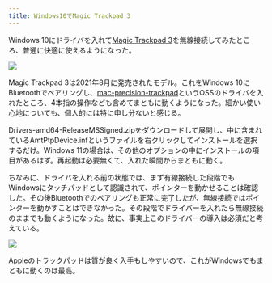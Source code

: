 ```yaml
---
title: Windows10でMagic Trackpad 3
---
```

Windows 10にドライバを入れて[Magic Trackpad 3](https://www.amazon.co.jp/dp/B09BTT6FJ9)を無線接続してみたところ、普通に快適に使えるようになった。

![](https://lh3.googleusercontent.com/docs/ADP-6oENu0FEFhVZVkGH1u_4iLvWH7qOzSwXHFQMY_mMSU4e4BGguhD3rE85q68QjRLq-aaTISXWND_bEuR3OAywXyZ1RXCygE6mEzM_Vc9jsyExKLuu508q3VQ9zNCoXgWPmA2JSYn-KiOBAwIGoFGr2L2ZeP7zEyO3yPmMC94TWEeCxVMqFZ5ubkB6tkegy8wxoEu1e2h12ouenLvXGgT3-02LVUZPoA7JjL5Kf2CJdR4s0c0YU00B5sJ31H3FoHtM9aKexk_6NShQdHtouawDQRcv3BUSuTrNhFY1gzLHLm2Du2D1R55SJadnaHQEw7Opb6ZVyqjJqCpTlmw-DaAoC-jBqGDqKboVLmZGVSIvoOqFx8Um7ee8p69GVqjrjEwvMjf-bUc7HMoZ5ALTu-2SdJSiNE2qIapw_mydwBwDIi8WfxI3uUS9aDbuwEAmw7Bt4JoH5dfbcOpHcHNV_bW98pnTw5v3uY3BTlPdNG7h1pdfw_L_2owSgxcpCpeV3gypXhriAiDcmE0cPz31qxhbuZGXx5hsYWoBy5ORahaUr6aouJMcW_3bpTJ7dGmiPWNaaF_Jfj36CnU0chX1rg1kSTXwK2qzn52IVMZ_91qr32oExM3UDgQQuxc04viaOLQVT_RRVVn1SK6v9QfzspvdpvQVwfjwk5bR6f3lhJx7GaUHnlKL1PLKLI_pSb0bPGky0ysnA5sBzn489e_R-D3Wv7I7N6trzlmpXjD8ZlbLG76diwOFd1U5ccwAPGTL35bh5QxVdFnN4CUVxQCVa7yIDSPQgBUQ37ZQMPfF_J7Hxracw7-xTuggfgKJ3ppp_v5OlVrUEwBaDxF21LqrJgSi-hlqBLlsBZIVLqV-GSXis6EWT0WAT9IoL-1ybxl0D2J5qPRzPChL0LgFcUoBj261Sj0IcLcvPG_tfFuXuF8FqU9DyPU0y9uOPE-EnuJYzTlmAHJ1CHTW4C4CJZI657YtN9hwMqnPgoKSiJISSAaZO1P5yFU2I95KVPp5v494DLMTFGwn8JONM1jEcqeQqwMOIXzNve871HytidVbh3sL4ic7_Q0r-WmxvETa9RlvF9McvRaBTpBGCRLx_QqWfGhmpLyX7T1pUHYEEw-eX3gc4EMHTll_0y2qIidkWkAbllHdanNwqU-XBTJknbPUWjx6fHlv1b1SWbARyY32yRaB1WC2KThpYFmsI4o_wv3iOcRaoQ5ohrbXO_vtI1n3On19c3GB6BdN48QiwFyRdSp6bRidxudtfw)

Magic Trackpad 3は2021年8月に発売されたモデル。これをWindows 10にBluetoothでペアリングし、[mac-precision-trackpad](https://github.com/imbushuo/mac-precision-touchpad)というOSSのドライバを入れたところ、4本指の操作なども含めてまともに動くようになった。細かい使い心地についても、個人的には特に申し分ないと感じる。

Drivers-amd64-ReleaseMSSigned.zipをダウンロードして展開し、中に含まれているAmtPtpDevice.infというファイルを右クリックしてインストールを選択するだけ。Windows 11の場合は、その他のオプションの中にインストールの項目があるはず。再起動は必要無くて、入れた瞬間からまともに動く。

ちなみに、ドライバを入れる前の状態では、まず有線接続した段階でもWindowsにタッチパッドとして認識されて、ポインターを動かせることは確認した。その後Bluetoothでのペアリングも正常に完了したが、無線接続ではポインターを動かすことはできなかった。その段階でドライバーを入れたら無線接続のままでも動くようになった。故に、事実上このドライバーの導入は必須だと考えている。

![](https://lh3.googleusercontent.com/docs/ADP-6oGcWgt5if7K_1d569lnlTwLGMmZiQlQqFMRT_kaHg4GqFkD2Uo86h19RvA19zJtCnj18pmABRFiI-_9i5d6GARpSDW6oj1m69_bMyR7LTzYDS7ZaeyWFniDntzqXRd3-N_M17xdII-0TWzdL-zvEZpljX_wPlMplJ0oNsEYjSpakpBqMygTYrLu3T6TRZr5aEG5jtF_CLCicuVXbFDq7Bn_z9XVBdFvV75AgMa9cmrav3QCJvfxsQYk1TUwohFCFPwRIdsPgOx68Orlz3HjSrMLBF0zDCCrs2sgeYSfzY0LrKBHY0sMe3wN1HYauK69jmpsRPPgYy2oQhfhisBWQvpDHR8AwEULk1OPKgZNIUOPVRYp3kIeI5GG3qp3inQdSoEJvGqZ2Vx4lsSJd7nt4vSBEJvflWrCu9yZ0AwNk2wqyGGQIIt2KKOjm7uhVouHQJUWMVu6THRsEDvGi3pB-hvL1XxrFky08fIonXKTI5h38LeXMTdlJMQuZFA4VKqvJDMMFxlAV9IdHPmLv6WSbHMhUngOq35Qh8_Qfljv5d5sUZGY_YgIMd-MFmCFCmMpLaWKGHfuWoWtuvuAOdJSd6XL98NHvq5pbuVDqjVg8gtR0ZkC58qGRfirBV5cWP1_BJ34stVYUh31mhQtBdkhZpzPuuw3_wknQVBpdQJbDA1WChxfEA6cseChdaTnAPOE18_qBZ8Z1sLdmJNkmNexySMIIlOIVz2CwZErndb8El5CTUR5NvmH2oxJ1uMbO--FP1UMAST0_tYQpkGIggL0lHAA2DfvluPlu_X1gcInivW4OCMstHkpTCWpBbmJmqNEINcVTLhG6M74f_-yJMyHfRJvuOrfLl3VhV-kytLpdnIQDPdyydl5xxfd6FSUvwmRlomaiDWwxk26dtWt0r2KJwWWsUlgCo1pJcbZ14_KWq_-Jfn0sx1s52z9SUw5LmJiYdAqqdyC7VnosdyG7IMIhztVZvgk8vV7TadiFfM4JJAFl1h_DNnKnmRcqEE2o4iR6X_rp3g95ej5fzVCUHC0YmzTYOthdIDbVd2qAr5Dx2ye1RsCXwhdM12aPkcQtsQgZk21gzJdvJBTMxo5D9SndKq1ugBrC_NR0Z4uQS6xDZyUtCeSmqyI5A9IVI29AODIL-rClq72hI6JQKa9nJlKez2CihW5jyNZqe9kYgmtXnLsryCnu9kQGiu2XrW4BQUbqg4RQw_3wrBcYrgFZfLNoFyPkoLyMwjNX_pdDBic7PXBzFYr1Q)

Appleのトラックパッドは質が良く入手もしやすいので、これがWindowsでもまともに動くのは最高。
